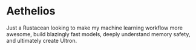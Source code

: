 # Aethelios
Just a Rustacean looking to make my machine learning workflow more awesome, build blazingly fast models, deeply understand memory safety, and ultimately create Ultron.
